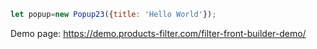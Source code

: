 ```js
let popup=new Popup23({title: 'Hello World'});
```
Demo page: https://demo.products-filter.com/filter-front-builder-demo/
